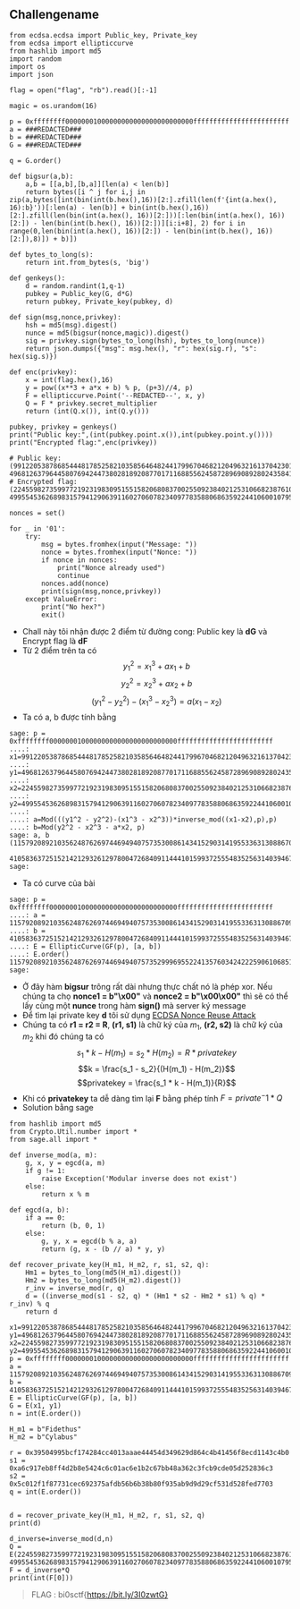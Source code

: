 ## Challengename
```python3
from ecdsa.ecdsa import Public_key, Private_key
from ecdsa import ellipticcurve
from hashlib import md5
import random
import os
import json

flag = open("flag", "rb").read()[:-1]

magic = os.urandom(16)

p = 0xffffffff00000001000000000000000000000000ffffffffffffffffffffffff
a = ###REDACTED###
b = ###REDACTED###
G = ###REDACTED###

q = G.order()

def bigsur(a,b):
    a,b = [[a,b],[b,a]][len(a) < len(b)]
    return bytes([i ^ j for i,j in zip(a,bytes([int(bin(int(b.hex(),16))[2:].zfill(len(f'{int(a.hex(), 16):b}'))[:len(a) - len(b)] + bin(int(b.hex(),16))[2:].zfill(len(bin(int(a.hex(), 16))[2:]))[:len(bin(int(a.hex(), 16))[2:]) - len(bin(int(b.hex(), 16))[2:])][i:i+8], 2) for i in range(0,len(bin(int(a.hex(), 16))[2:]) - len(bin(int(b.hex(), 16))[2:]),8)]) + b)])

def bytes_to_long(s):
    return int.from_bytes(s, 'big')

def genkeys():
    d = random.randint(1,q-1)
    pubkey = Public_key(G, d*G)
    return pubkey, Private_key(pubkey, d)

def sign(msg,nonce,privkey):
    hsh = md5(msg).digest()
    nunce = md5(bigsur(nonce,magic)).digest()
    sig = privkey.sign(bytes_to_long(hsh), bytes_to_long(nunce))
    return json.dumps({"msg": msg.hex(), "r": hex(sig.r), "s": hex(sig.s)})

def enc(privkey):
    x = int(flag.hex(),16)
    y = pow((x**3 + a*x + b) % p, (p+3)//4, p)
    F = ellipticcurve.Point('--REDACTED--', x, y)
    Q = F * privkey.secret_multiplier
    return (int(Q.x()), int(Q.y()))

pubkey, privkey = genkeys()
print("Public key:",(int(pubkey.point.x()),int(pubkey.point.y())))
print("Encrypted flag:",enc(privkey))

# Public key: (99122053878685444817852582103585646482441799670468212049632161370423019963573, 49681263796445807694244738028189208770171168855624587289690892802435841601423)
# Encrypted flag: (22455982735997721923198309515515820680837002550923840212531066823876108860098, 49955453626898315794129063911602706078234097783588068635922441060010795905908)

nonces = set()

for _ in '01':
    try:
        msg = bytes.fromhex(input("Message: "))
        nonce = bytes.fromhex(input("Nonce: "))
        if nonce in nonces:
            print("Nonce already used")
            continue
        nonces.add(nonce)
        print(sign(msg,nonce,privkey))
    except ValueError:
        print("No hex?")
        exit()
```
 - Chall này tôi nhận được 2 điểm từ đường cong: Public key là **dG** và Encrypt flag là **dF**
 - Từ 2 điểm trên ta có $$y_1^2 = x_1^3 + ax_1 + b$$ $$y_2^2 = x_2^3 + ax_2 + b$$ $$(y_1^2 - y_2^2) - (x_1^3 - x_2^3) = a(x_1-x_2)$$
 - Ta có a, b được tính bằng
```sage
sage: p = 0xffffffff00000001000000000000000000000000ffffffffffffffffffffffff
....: x1=99122053878685444817852582103585646482441799670468212049632161370423019963573
....: y1=49681263796445807694244738028189208770171168855624587289690892802435841601423
....: x2=22455982735997721923198309515515820680837002550923840212531066823876108860098
....: y2=49955453626898315794129063911602706078234097783588068635922441060010795905908
....:
....: a=Mod(((y1^2 - y2^2)-(x1^3 - x2^3))*inverse_mod((x1-x2),p),p)
....: b=Mod(y2^2 - x2^3 - a*x2, p)
sage: a, b
(115792089210356248762697446949407573530086143415290314195533631308867097853948,
 41058363725152142129326129780047268409114441015993725554835256314039467401291)
sage:
```
 - Ta có curve của bài
```sage
sage: p = 0xffffffff00000001000000000000000000000000ffffffffffffffffffffffff
....: a = 115792089210356248762697446949407573530086143415290314195533631308867097853948
....: b =  41058363725152142129326129780047268409114441015993725554835256314039467401291
....: E = EllipticCurve(GF(p), [a, b])
....: E.order()
115792089210356248762697446949407573529996955224135760342422259061068512044369
sage:
```
 - Ở đây hàm **bigsur** trông rất dài nhưng thực chất nó là phép xor. Nếu chúng ta chọ **nonce1 = b"\x00"** và **nonce2 = b"\x00\x00"** thì sẽ có thể lấy cùng một **nunce** trong hàm **sign()** mà server ký message
 - Để tìm lại private key **d** tôi sử dụng [️ECDSA Nonce Reuse Attack](https://crypto.stackexchange.com/questions/71764/is-it-safe-to-reuse-a-ecdsa-nonce-for-two-signatures-if-the-public-keys-are-diff)
 - Chúng ta có **r1 = r2 = R**, **(r1, s1)** là chữ ký của $m_1$, **(r2, s2)** là chữ ký của $m_2$ khi đó chúng ta có $$s_1 * k - H(m_1) = s_2 * H(m_2) = R * privatekey$$ $$k = \frac{s_1 - s_2}{(H(m_1) - H(m_2)}$$ $$privatekey = \frac{s_1 * k - H(m_1)}{R}$$
 - Khi có **privatekey** ta dễ dàng tìm lại **F** bằng phép tính $F = private^-1 * Q$
 - Solution bằng sage
```python3
from hashlib import md5
from Crypto.Util.number import *
from sage.all import *

def inverse_mod(a, m):
    g, x, y = egcd(a, m)
    if g != 1:
        raise Exception('Modular inverse does not exist')
    else:
        return x % m

def egcd(a, b):
    if a == 0:
        return (b, 0, 1)
    else:
        g, y, x = egcd(b % a, a)
        return (g, x - (b // a) * y, y)

def recover_private_key(H_m1, H_m2, r, s1, s2, q):
    Hm1 = bytes_to_long(md5(H_m1).digest())
    Hm2 = bytes_to_long(md5(H_m2).digest())
    r_inv = inverse_mod(r, q)
    d = ((inverse_mod(s1 - s2, q) * (Hm1 * s2 - Hm2 * s1) % q) * r_inv) % q
    return d

x1=99122053878685444817852582103585646482441799670468212049632161370423019963573
y1=49681263796445807694244738028189208770171168855624587289690892802435841601423
x2=22455982735997721923198309515515820680837002550923840212531066823876108860098
y2=49955453626898315794129063911602706078234097783588068635922441060010795905908
p = 0xffffffff00000001000000000000000000000000ffffffffffffffffffffffff
a = 115792089210356248762697446949407573530086143415290314195533631308867097853948
b = 41058363725152142129326129780047268409114441015993725554835256314039467401291
E = EllipticCurve(GF(p), [a, b])
G = E(x1, y1)
n = int(E.order())

H_m1 = b"Fidethus"
H_m2 = b"Cylabus"

r = 0x39504995bcf174284cc4013aaae44454d349629d864c4b41456f8ecd1143c4b0  
s1 = 0xa6c917eb8ff4d2b8e5424c6c01ac6e1b2c67bb48a362c3fcb9cde05d252836c3 
s2 = 0x5c012f1f87731cec692375afdb56b6b38b80f935ab9d9d29cf531d528fed7703 
q = int(E.order())


d = recover_private_key(H_m1, H_m2, r, s1, s2, q)
print(d)

d_inverse=inverse_mod(d,n)
Q = E(22455982735997721923198309515515820680837002550923840212531066823876108860098, 49955453626898315794129063911602706078234097783588068635922441060010795905908)
F = d_inverse*Q
print(int(F[0]))
```
> FLAG : bi0sctf{https://bit.ly/3I0zwtG}
